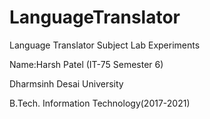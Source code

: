 # LanguageTranslator
Language Translator Subject Lab Experiments

Name:Harsh Patel (IT-75 Semester 6)

Dharmsinh Desai University

B.Tech. Information Technology(2017-2021)

